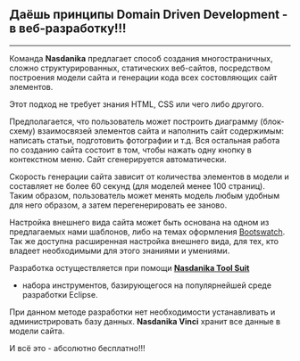 
## Даёшь принципы Domain Driven Development - в веб-разработку!!!

-----


Команда __Nasdanika__ предлагает способ создания многостраничных, сложно структурированных, статических веб-сайтов, посредством построения модели сайта и генерации кода всех состовляющих сайт элементов. 

Этот подход не требует  знания HTML, CSS  или чего либо другого.

Предполагается, что пользователь может построить диаграмму (блок-схему) взаимосвязей элементов сайта и наполнить сайт содержимым: 
написать статьи, подготовить фотографии и т.д.
Вся остальная работа по созданию сайта состоит в том, чтобы нажать одну кнопку в контекстном 
меню. Сайт сгенерируется автоматически. 

Скорость генерации сайта зависит от количества элементов в модели и составляет не более 60 секунд 
(для моделей менее 100 страниц). Таким образом, пользователь может менять модель любым 
удобным для него образом, а затем перегенерировать ее заново.  

Настройка внешнего вида сайта может быть основана на одном из предлагаемых нами шаблонов, либо на темах оформления [Bootswatch](https://bootswatch.com/). 
Так же доступна расширенная настройка внешнего вида, для тех, кто владеет необходимыми для этого знаниями и умениями.

Разработка остуществляется при помощи [__Nasdanika Tool Suit__](https://nasdanika.org/develop/products/tool-suite/index.html "Здесь можно скачать архив: IDE Eclipse c предустановленным набором инструменов Nasdanika")
- набора инструментов, базирующегося на популярнейшей среде разработки Eclipse.

При данном методе разработки нет необходимости устанавливать и администрировать базу 
данных. __Nasdanika Vinci__ хранит все данные в модели сайта. 

И всё это  - абсолютно бесплатно!!! 